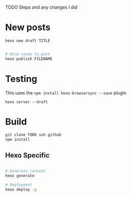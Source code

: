 TODO Steps and any changes I did


# New posts

```bash
hexo new draft TITLE


# Once ready to post
hexo publish FILENAME

```

# Testing
This uses the `npm install hexo-browsersync --save` plugin

`hexo server --draft`

# Build

```bash
git clone TODO ssh github
npm install
```

## Hexo Specific

```bash

# Generate content
hexo generate

# Deployment
hexo deploy -g
```
